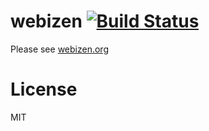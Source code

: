 webizen [![Build Status](https://travis-ci.org/linkeddata/webizen.png?branch=master)](https://travis-ci.org/linkeddata/webizen)
=======

Please see [webizen.org](http://webizen.org/)

License
=======

MIT
